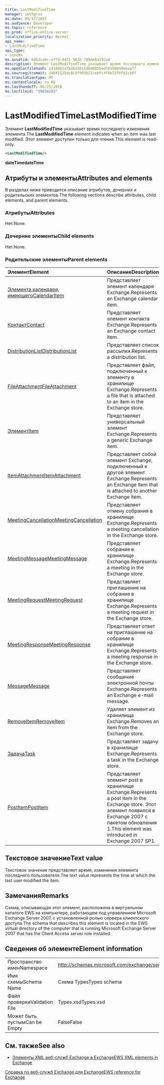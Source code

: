 ```yaml
---
title: LastModifiedTime
manager: sethgros
ms.date: 09/17/2015
ms.audience: Developer
ms.topic: reference
ms.prod: office-online-server
localization_priority: Normal
api_name:
- LastModifiedTime
api_type:
- schema
ms.assetid: 6db2cabc-e7f4-4d71-962b-789de6a192a4
description: Элемент LastModifiedTime указывает время последнего изменения элемента. Этот элемент доступен только для чтения.
ms.openlocfilehash: c410481af62ba3016d6d0855ed76598849eeaa77
ms.sourcegitcommit: 34041125dc8c5f993b21cebfc4f8b72f0fd2cb6f
ms.translationtype: MT
ms.contentlocale: ru-RU
ms.lasthandoff: 06/25/2018
ms.locfileid: "19834203"
---
```

# <a name="lastmodifiedtime"></a><span data-ttu-id="a0cbc-104">LastModifiedTime</span><span class="sxs-lookup"><span data-stu-id="a0cbc-104">LastModifiedTime</span></span>

<span data-ttu-id="a0cbc-105">Элемент **LastModifiedTime** указывает время последнего изменения элемента.</span><span class="sxs-lookup"><span data-stu-id="a0cbc-105">The **LastModifiedTime** element indicates when an item was last modified.</span></span> <span data-ttu-id="a0cbc-106">Этот элемент доступен только для чтения.</span><span class="sxs-lookup"><span data-stu-id="a0cbc-106">This element is read-only.</span></span> 
  
```xml
<LastModifiedTime/>
```

 <span data-ttu-id="a0cbc-107">**dateTime**</span><span class="sxs-lookup"><span data-stu-id="a0cbc-107">**dateTime**</span></span>
## <a name="attributes-and-elements"></a><span data-ttu-id="a0cbc-108">Атрибуты и элементы</span><span class="sxs-lookup"><span data-stu-id="a0cbc-108">Attributes and elements</span></span>

<span data-ttu-id="a0cbc-109">В разделах ниже приводится описание атрибутов, дочерних и родительских элементов.</span><span class="sxs-lookup"><span data-stu-id="a0cbc-109">The following sections describe attributes, child elements, and parent elements.</span></span>
  
### <a name="attributes"></a><span data-ttu-id="a0cbc-110">Атрибуты</span><span class="sxs-lookup"><span data-stu-id="a0cbc-110">Attributes</span></span>

<span data-ttu-id="a0cbc-111">Нет.</span><span class="sxs-lookup"><span data-stu-id="a0cbc-111">None.</span></span>
  
### <a name="child-elements"></a><span data-ttu-id="a0cbc-112">Дочерние элементы</span><span class="sxs-lookup"><span data-stu-id="a0cbc-112">Child elements</span></span>

<span data-ttu-id="a0cbc-113">Нет.</span><span class="sxs-lookup"><span data-stu-id="a0cbc-113">None.</span></span>
  
### <a name="parent-elements"></a><span data-ttu-id="a0cbc-114">Родительские элементы</span><span class="sxs-lookup"><span data-stu-id="a0cbc-114">Parent elements</span></span>

|<span data-ttu-id="a0cbc-115">**Элемент**</span><span class="sxs-lookup"><span data-stu-id="a0cbc-115">**Element**</span></span>|<span data-ttu-id="a0cbc-116">**Описание**</span><span class="sxs-lookup"><span data-stu-id="a0cbc-116">**Description**</span></span>|
|:-----|:-----|
|[<span data-ttu-id="a0cbc-117">Элемента календаря, имеющего</span><span class="sxs-lookup"><span data-stu-id="a0cbc-117">CalendarItem</span></span>](calendaritem.md) <br/> |<span data-ttu-id="a0cbc-118">Представляет элемент календаря Exchange.</span><span class="sxs-lookup"><span data-stu-id="a0cbc-118">Represents an Exchange calendar item.</span></span>  <br/> |
|[<span data-ttu-id="a0cbc-119">Контакт</span><span class="sxs-lookup"><span data-stu-id="a0cbc-119">Contact</span></span>](contact.md) <br/> |<span data-ttu-id="a0cbc-120">Представляет элемент контакта Exchange.</span><span class="sxs-lookup"><span data-stu-id="a0cbc-120">Represents an Exchange contact item.</span></span>  <br/> |
|[<span data-ttu-id="a0cbc-121">DistributionList</span><span class="sxs-lookup"><span data-stu-id="a0cbc-121">DistributionList</span></span>](distributionlist.md) <br/> |<span data-ttu-id="a0cbc-122">Представляет список рассылки.</span><span class="sxs-lookup"><span data-stu-id="a0cbc-122">Represents a distribution list.</span></span>  <br/> |
|[<span data-ttu-id="a0cbc-123">FileAttachment</span><span class="sxs-lookup"><span data-stu-id="a0cbc-123">FileAttachment</span></span>](fileattachment.md) <br/> |<span data-ttu-id="a0cbc-124">Представляет файл, подключенный к элементу в хранилище Exchange.</span><span class="sxs-lookup"><span data-stu-id="a0cbc-124">Represents a file that is attached to an item in the Exchange store.</span></span>  <br/> |
|[<span data-ttu-id="a0cbc-125">Элемент</span><span class="sxs-lookup"><span data-stu-id="a0cbc-125">Item</span></span>](item.md) <br/> |<span data-ttu-id="a0cbc-126">Представляет универсальный элемент Exchange.</span><span class="sxs-lookup"><span data-stu-id="a0cbc-126">Represents a generic Exchange item.</span></span>  <br/> |
|[<span data-ttu-id="a0cbc-127">ItemAttachment</span><span class="sxs-lookup"><span data-stu-id="a0cbc-127">ItemAttachment</span></span>](itemattachment.md) <br/> |<span data-ttu-id="a0cbc-128">Представляет собой элемент Exchange, подключенный к другой элемент Exchange.</span><span class="sxs-lookup"><span data-stu-id="a0cbc-128">Represents an Exchange item that is attached to another Exchange item.</span></span>  <br/> |
|[<span data-ttu-id="a0cbc-129">MeetingCancellation</span><span class="sxs-lookup"><span data-stu-id="a0cbc-129">MeetingCancellation</span></span>](meetingcancellation.md) <br/> |<span data-ttu-id="a0cbc-130">Представляет отмену собрания в хранилище Exchange.</span><span class="sxs-lookup"><span data-stu-id="a0cbc-130">Represents a meeting cancellation in the Exchange store.</span></span>  <br/> |
|[<span data-ttu-id="a0cbc-131">MeetingMessage</span><span class="sxs-lookup"><span data-stu-id="a0cbc-131">MeetingMessage</span></span>](meetingmessage.md) <br/> |<span data-ttu-id="a0cbc-132">Представляет собрание в хранилище Exchange.</span><span class="sxs-lookup"><span data-stu-id="a0cbc-132">Represents a meeting in the Exchange store.</span></span>  <br/> |
|[<span data-ttu-id="a0cbc-133">MeetingRequest</span><span class="sxs-lookup"><span data-stu-id="a0cbc-133">MeetingRequest</span></span>](meetingrequest.md) <br/> |<span data-ttu-id="a0cbc-134">Представляет приглашение на собрание в хранилище Exchange.</span><span class="sxs-lookup"><span data-stu-id="a0cbc-134">Represents a meeting request in the Exchange store.</span></span>  <br/> |
|[<span data-ttu-id="a0cbc-135">MeetingResponse</span><span class="sxs-lookup"><span data-stu-id="a0cbc-135">MeetingResponse</span></span>](meetingresponse.md) <br/> |<span data-ttu-id="a0cbc-136">Представляет ответ на приглашение на собрание в хранилище Exchange.</span><span class="sxs-lookup"><span data-stu-id="a0cbc-136">Represents a meeting response in the Exchange store.</span></span>  <br/> |
|[<span data-ttu-id="a0cbc-137">Message</span><span class="sxs-lookup"><span data-stu-id="a0cbc-137">Message</span></span>](message-ex15websvcsotherref.md) <br/> |<span data-ttu-id="a0cbc-138">Представляет сообщение электронной почты Exchange.</span><span class="sxs-lookup"><span data-stu-id="a0cbc-138">Represents an Exchange e-mail message.</span></span>  <br/> |
|[<span data-ttu-id="a0cbc-139">RemoveItem</span><span class="sxs-lookup"><span data-stu-id="a0cbc-139">RemoveItem</span></span>](removeitem.md) <br/> |<span data-ttu-id="a0cbc-140">Удаляет элемент из хранилища Exchange.</span><span class="sxs-lookup"><span data-stu-id="a0cbc-140">Removes an item from the Exchange store.</span></span>  <br/> |
|[<span data-ttu-id="a0cbc-141">Задача</span><span class="sxs-lookup"><span data-stu-id="a0cbc-141">Task</span></span>](task.md) <br/> |<span data-ttu-id="a0cbc-142">Представляет задачу в хранилище Exchange.</span><span class="sxs-lookup"><span data-stu-id="a0cbc-142">Represents a task in the Exchange store.</span></span>  <br/> |
|[<span data-ttu-id="a0cbc-143">PostItem</span><span class="sxs-lookup"><span data-stu-id="a0cbc-143">PostItem</span></span>](postitem.md) <br/> |<span data-ttu-id="a0cbc-144">Представляет элемент post в хранилище Exchange.</span><span class="sxs-lookup"><span data-stu-id="a0cbc-144">Represents a post item in the Exchange store.</span></span> <span data-ttu-id="a0cbc-145">Этот элемент появился в Exchange 2007 с пакетом обновления 1.</span><span class="sxs-lookup"><span data-stu-id="a0cbc-145">This element was introduced in Exchange 2007 SP1.</span></span>  <br/> |
   
## <a name="text-value"></a><span data-ttu-id="a0cbc-146">Текстовое значение</span><span class="sxs-lookup"><span data-stu-id="a0cbc-146">Text value</span></span>

<span data-ttu-id="a0cbc-147">Текстовое значение представляет время, изменения элемента последнего пользователя.</span><span class="sxs-lookup"><span data-stu-id="a0cbc-147">The text value represents the time at which the last user modified the item.</span></span>
  
## <a name="remarks"></a><span data-ttu-id="a0cbc-148">Замечания</span><span class="sxs-lookup"><span data-stu-id="a0cbc-148">Remarks</span></span>

<span data-ttu-id="a0cbc-149">Схема, описывающая этот элемент, расположена в виртуальном каталоге EWS на компьютере, работающем под управлением Microsoft Exchange Server 2007, с установленной ролью сервера клиентского доступа.</span><span class="sxs-lookup"><span data-stu-id="a0cbc-149">The schema that describes this element is located in the EWS virtual directory of the computer that is running Microsoft Exchange Server 2007 that has the Client Access server role installed.</span></span>
  
## <a name="element-information"></a><span data-ttu-id="a0cbc-150">Сведения об элементе</span><span class="sxs-lookup"><span data-stu-id="a0cbc-150">Element information</span></span>

|||
|:-----|:-----|
|<span data-ttu-id="a0cbc-151">Пространство имен</span><span class="sxs-lookup"><span data-stu-id="a0cbc-151">Namespace</span></span>  <br/> |http://schemas.microsoft.com/exchange/services/2006/types  <br/> |
|<span data-ttu-id="a0cbc-152">Имя схемы</span><span class="sxs-lookup"><span data-stu-id="a0cbc-152">Schema Name</span></span>  <br/> |<span data-ttu-id="a0cbc-153">Схема Types</span><span class="sxs-lookup"><span data-stu-id="a0cbc-153">Types schema</span></span>  <br/> |
|<span data-ttu-id="a0cbc-154">Файл проверки</span><span class="sxs-lookup"><span data-stu-id="a0cbc-154">Validation File</span></span>  <br/> |<span data-ttu-id="a0cbc-155">Types.xsd</span><span class="sxs-lookup"><span data-stu-id="a0cbc-155">Types.xsd</span></span>  <br/> |
|<span data-ttu-id="a0cbc-156">Может быть пустым</span><span class="sxs-lookup"><span data-stu-id="a0cbc-156">Can be Empty</span></span>  <br/> |<span data-ttu-id="a0cbc-157">False</span><span class="sxs-lookup"><span data-stu-id="a0cbc-157">False</span></span>  <br/> |
   
## <a name="see-also"></a><span data-ttu-id="a0cbc-158">См. также</span><span class="sxs-lookup"><span data-stu-id="a0cbc-158">See also</span></span>



- [<span data-ttu-id="a0cbc-159">Элементы XML веб-служб Exchange в Exchange</span><span class="sxs-lookup"><span data-stu-id="a0cbc-159">EWS XML elements in Exchange</span></span>](ews-xml-elements-in-exchange.md)
  
[<span data-ttu-id="a0cbc-160">Справка по веб-служб Exchange для Exchange</span><span class="sxs-lookup"><span data-stu-id="a0cbc-160">EWS reference for Exchange</span></span>](ews-reference-for-exchange.md)

